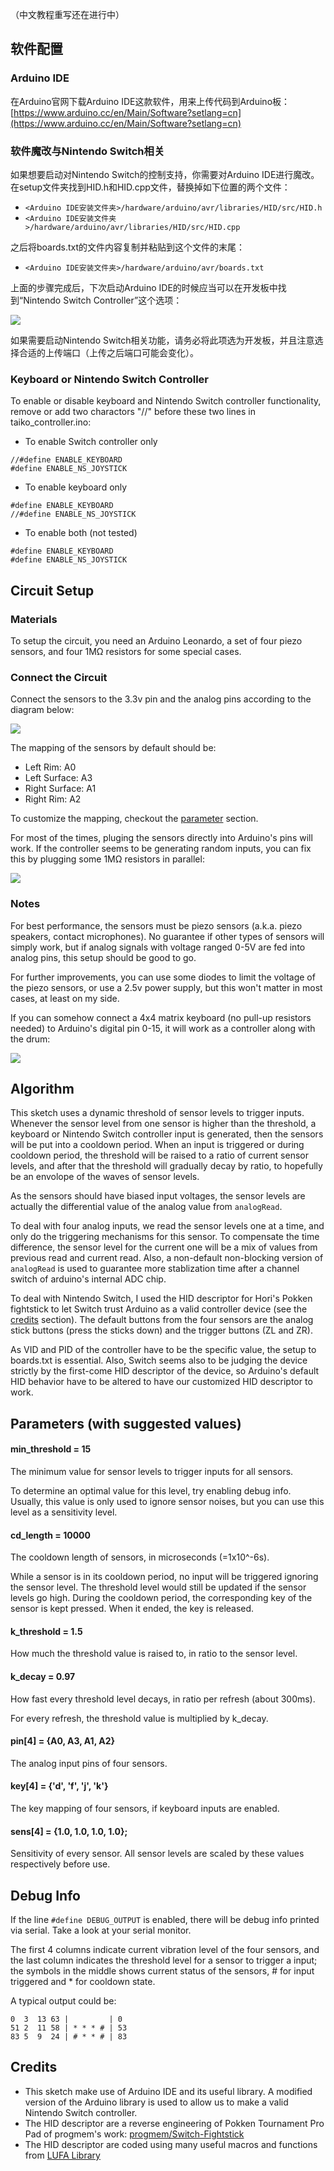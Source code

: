 （中文教程重写还在进行中）

## 软件配置

### Arduino IDE

在Arduino官网下载Arduino IDE这款软件，用来上传代码到Arduino板：[https://www.arduino.cc/en/Main/Software?setlang=cn](https://www.arduino.cc/en/Main/Software?setlang=cn)

### 软件魔改与Nintendo Switch相关

如果想要启动对Nintendo Switch的控制支持，你需要对Arduino IDE进行魔改。在setup文件夹找到HID.h和HID.cpp文件，替换掉如下位置的两个文件：

- `<Arduino IDE安装文件夹>/hardware/arduino/avr/libraries/HID/src/HID.h`
- `<Arduino IDE安装文件夹>/hardware/arduino/avr/libraries/HID/src/HID.cpp`

之后将boards.txt的文件内容复制并粘贴到这个文件的末尾：

- `<Arduino IDE安装文件夹>/hardware/arduino/avr/boards.txt`

上面的步骤完成后，下次启动Arduino IDE的时候应当可以在开发板中找到“Nintendo Switch Controller”这个选项：

![](https://i.loli.net/2019/03/17/5c8e542c92603.png)

如果需要启动Nintendo Switch相关功能，请务必将此项选为开发板，并且注意选择合适的上传端口（上传之后端口可能会变化）。

### Keyboard or Nintendo Switch Controller

To enable or disable keyboard and Nintendo Switch controller functionality, remove or add two charactors "//" before these two lines in taiko_controller.ino:

- To enable Switch controller only
```
//#define ENABLE_KEYBOARD
#define ENABLE_NS_JOYSTICK
```
- To enable keyboard only
```
#define ENABLE_KEYBOARD
//#define ENABLE_NS_JOYSTICK
```
- To enable both (not tested)
```
#define ENABLE_KEYBOARD
#define ENABLE_NS_JOYSTICK
```

## Circuit Setup

### Materials

To setup the circuit, you need an Arduino Leonardo, a set of four piezo sensors, and four 1MΩ resistors for some special cases.

### Connect the Circuit

Connect the sensors to the 3.3v pin and the analog pins according to the diagram below:

![](https://i.loli.net/2019/03/07/5c812d28e0978.png)

The mapping of the sensors by default should be:

- Left Rim: A0
- Left Surface: A3
- Right Surface: A1
- Right Rim: A2

To customize the mapping, checkout the [parameter](#parameters-with-suggested-values) section.

For most of the times, pluging the sensors directly into Arduino's pins will work.
If the controller seems to be generating random inputs, you can fix this by plugging some 1MΩ resistors in parallel:

![](https://i.loli.net/2019/03/07/5c812d28e101d.png)

### Notes

For best performance, the sensors must be piezo sensors (a.k.a. piezo speakers, contact microphones). No guarantee if other types of sensors will simply work, but if analog signals with voltage ranged 0-5V are fed into analog pins, this setup should be good to go.

For further improvements, you can use some diodes to limit the voltage of the piezo sensors, or use a 2.5v power supply, but this won't matter in most cases, at least on my side.

If you can somehow connect a 4x4 matrix keyboard (no pull-up resistors needed) to Arduino's digital pin 0-15, it will work as a controller along with the drum:

![](https://i.loli.net/2019/03/07/5c813dc59e6a0.png)

## Algorithm

This sketch uses a dynamic threshold of sensor levels to trigger inputs. Whenever the sensor level from one sensor is higher than the threshold, a keyboard or Nintendo Switch controller input is generated, then the sensors will be put into a cooldown period. When an input is triggered or during cooldown period, the threshold will be raised to a ratio of current sensor levels, and after that the threshold will gradually decay by ratio, to hopefully be an envolope of the waves of sensor levels.

As the sensors should have biased input voltages, the sensor levels are actually the differential value of the analog value from ```analogRead```.

To deal with four analog inputs, we read the sensor levels one at a time, and only do the triggering mechanisms for this sensor. To compensate the time difference, the sensor level for the current one will be a mix of values from previous read and current read. Also, a non-default non-blocking version of ```analogRead``` is used to guarantee more stablization time after a channel switch of arduino's internal ADC chip.

To deal with Nintendo Switch, I used the HID descriptor for Hori's Pokken fightstick to let Switch trust Arduino as a valid controller device (see the [credits](#credits) section). The default buttons from the four sensors are the analog stick buttons (press the sticks down) and the trigger buttons (ZL and ZR).

As VID and PID of the controller have to be the specific value, the setup to boards.txt is essential. Also, Switch seems also to be judging the device strictly by the first-come HID descriptor of the device, so Arduino's default HID behavior have to be altered to have our customized HID descriptor to work.

## Parameters (with suggested values)

#### min_threshold = 15
The minimum value for sensor levels to trigger inputs for all sensors.

To determine an optimal value for this level, try enabling debug info.
Usually, this value is only used to ignore sensor noises, but you can use this level as a sensitivity level.

#### cd_length = 10000
The cooldown length of sensors, in microseconds (=1x10^-6s).

While a sensor is in its cooldown period, no input will be triggered ignoring the sensor level. The threshold level would still be updated if the sensor levels go high.
During the cooldown period, the corresponding key of the sensor is kept pressed. When it ended, the key is released.

#### k_threshold = 1.5
How much the threshold value is raised to, in ratio to the sensor level.

#### k_decay = 0.97
How fast every threshold level decays, in ratio per refresh (about 300ms).

For every refresh, the threshold value is multiplied by k_decay.

#### pin[4] = {A0, A3, A1, A2}
The analog input pins of four sensors.

#### key[4] = {'d', 'f', 'j', 'k'}
The key mapping of four sensors, if keyboard inputs are enabled.

#### sens[4] = {1.0, 1.0, 1.0, 1.0};
Sensitivity of every sensor. All sensor levels are scaled by these values respectively before use.

## Debug Info

If the line ```#define DEBUG_OUTPUT``` is enabled, there will be debug info printed via serial. Take a look at your serial monitor.

The first 4 columns indicate current vibration level of the four sensors, and the last column indicates the threshold level for a sensor to trigger a input;
the symbols in the middle shows current status of the sensors, # for input triggered and * for cooldown state.

A typical output could be:

```
0  3  13 63 |         | 0
51 2  11 58 | * * * # | 53
83 5  9  24 | # * * # | 83
```

## Credits

- This sketch make use of Arduino IDE and its useful library. A modified version of the Arduino library is used to allow us to make a valid Nintendo Switch controller.
- The HID descriptor are a reverse engineering of Pokken Tournament Pro Pad of progmem's work: [progmem/Switch-Fightstick](https://github.com/progmem/Switch-Fightstick)
- The HID descriptor are coded using many useful macros and functions from [LUFA Library](http://www.fourwalledcubicle.com/LUFA.php)

